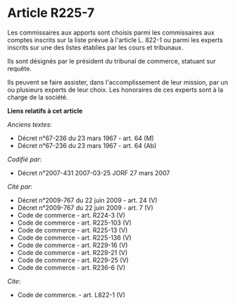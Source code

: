 # Article R225-7

Les commissaires aux apports sont choisis parmi les commissaires aux comptes inscrits sur la liste prévue à l'article L.
822-1 ou parmi les experts inscrits sur une des listes établies par les cours et tribunaux. 

Ils sont désignés par le président du tribunal de commerce, statuant sur requête. 

Ils peuvent se faire assister, dans l'accomplissement de leur mission, par un ou plusieurs experts de leur choix. Les
honoraires de ces experts sont à la charge de la société.

**Liens relatifs à cet article**

_Anciens textes_:

  - Décret n°67-236 du 23 mars 1967 - art. 64 (M)
  - Décret n°67-236 du 23 mars 1967 - art. 64 (Ab)

_Codifié par_:

  - Décret n°2007-431 2007-03-25 JORF 27 mars 2007

_Cité par_:

  - Décret n°2009-767 du 22 juin 2009 - art. 24 (V)
  - Décret n°2009-767 du 22 juin 2009 - art. 7 (V)
  - Code de commerce - art. R224-3 (V)
  - Code de commerce - art. R225-103 (V)
  - Code de commerce - art. R225-13 (V)
  - Code de commerce - art. R225-136 (V)
  - Code de commerce - art. R229-16 (V)
  - Code de commerce - art. R229-21 (V)
  - Code de commerce - art. R229-25 (V)
  - Code de commerce - art. R236-6 (V)

_Cite_:

  - Code de commerce. - art. L822-1 (V)
